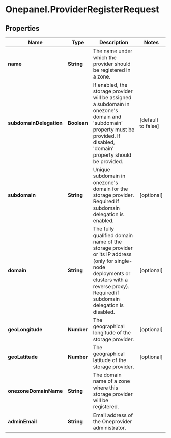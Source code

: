 # Onepanel.ProviderRegisterRequest

## Properties
Name | Type | Description | Notes
------------ | ------------- | ------------- | -------------
**name** | **String** | The name under which the provider should be registered in a zone.  | 
**subdomainDelegation** | **Boolean** | If enabled, the storage provider will be assigned a subdomain in onezone&#39;s domain and &#39;subdomain&#39; property must be provided. If disabled, &#39;domain&#39; property should be provided.  | [default to false]
**subdomain** | **String** | Unique subdomain in onezone&#39;s domain for the storage provider. Required if subdomain delegation is enabled.  | [optional] 
**domain** | **String** | The fully qualified domain name of the storage provider or its IP address (only for single-node deployments or clusters with a reverse proxy). Required if subdomain delegation is disabled.  | [optional] 
**geoLongitude** | **Number** | The geographical longitude of the storage provider.  | [optional] 
**geoLatitude** | **Number** | The geographical latitude of the storage provider.  | [optional] 
**onezoneDomainName** | **String** | The domain name of a zone where this storage provider will be registered.  | 
**adminEmail** | **String** | Email address of the Oneprovider administrator. | 


